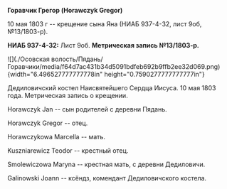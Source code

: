 **Горавчик Грегор (Horawczyk Gregor)**

10 мая 1803 г -- крещение сына Яна (НИАБ 937-4-32, лист 9об,
№13/1803-р).

**НИАБ 937-4-32:** Лист 9об. **Метрическая запись №13/1803-р.**

![](./Осовская волость/Пядань/Горавчики/media/f64d7ac431b34d5091bdfeb692b9ffb2ee32d069.png){width="6.496527777777778in"
height="0.7590277777777777in"}

Дедиловичский костел Наисвятейшего Сердца Иисуса. 10 мая 1803 года.
Метрическая запись о крещении.

Horawczyk Jan -- сын родителей с деревни Пядань.

Horawczyk Gregor -- отец.

Horawczykowa Marcella -- мать.

Kuszniarewicz Teodor -- крестный отец.

Smolewiczowa Maryna -- крестная мать, с деревни Дедиловичи.

Galinowski Joann -- ксёндз, комендант Дедиловичского костела.
